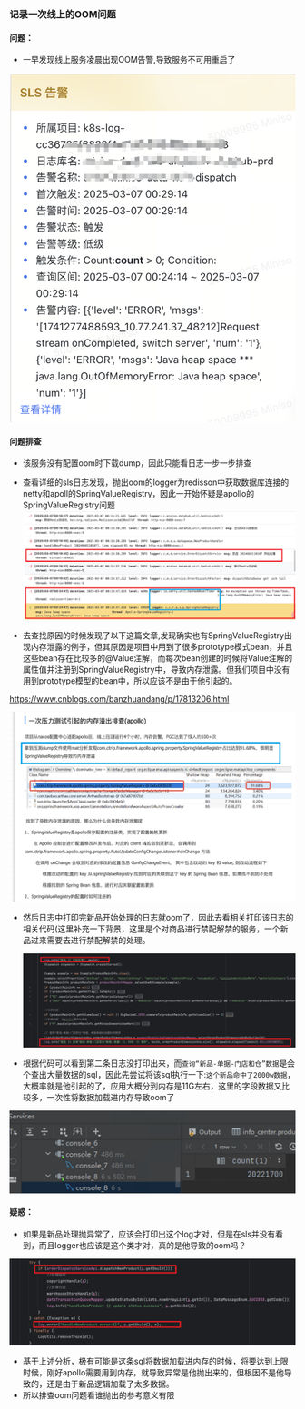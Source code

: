 ### 记录一次线上的OOM问题

#### 问题：

- 一早发现线上服务凌晨出现OOM告警,导致服务不可用重启了

![linklist](../../images/oom_log1.png)

#### 问题排查

- 该服务没有配置oom时下载dump，因此只能看日志一步一步排查

- 查看详细的sls日志发现，抛出oom的logger为redisson中获取数据库连接的netty和apoll的SpringValueRegistry，因此一开始怀疑是apollo的SpringValueRegistry问题![	](../../images/oom_log2.png)

- 去查找原因的时候发现了以下这篇文章,发现确实也有SpringValueRegistry出现内存泄露的例子，但其原因是项目中用到了很多prototype模式bean，并且这些bean存在比较多的@Value注解，而每次bean创建的时候将Value注解的属性值并注册到SpringValueRegistry中，导致内存泄露。但我们项目中没有用到prototype模型的bean中，所以应该不是由于他引起的。

https://www.cnblogs.com/banzhuandang/p/17813206.html

![linklist](../../images/oom_log5.png)

- 然后日志中打印完新品开始处理的日志就oom了，因此去看相关打印该日志的相关代码(这里补充一下背景，这里是个对商品进行禁配解禁的服务，一个新品过来需要去进行禁配解禁的处理。

  ![linklist](../../images/oom_log3.png)

- 根据代码可以看到第二条日志没打印出来，而`查询“新品-单据-门店和仓”数据`是会个查出大量数据的sql，因此先尝试将该sql执行一下:`这个新品命中了2000w数据`，大概率就是他引起的了，应用大概分到内存是11G左右，这里的字段数据又比较多，一次性将数据加载进内存导致oom了

![linklist](../../images/oom_log4.png)

#### 疑惑：

- 如果是新品处理抛异常了，应该会打印出这个log才对，但是在sls并没有看到，而且logger也应该是这个类才对，真的是他导致的oom吗？

![linklist](../../images/oom_log6.png)

- 基于上述分析，极有可能是这条sql将数据加载进内存的时候，将要达到上限时候，刚好apollo需要用到内存，就导致异常是他抛出来的，但根因不是他导致的，还是由于新品逻辑加载了太多数据。
- 所以排查oom问题看谁抛出的参考意义有限
